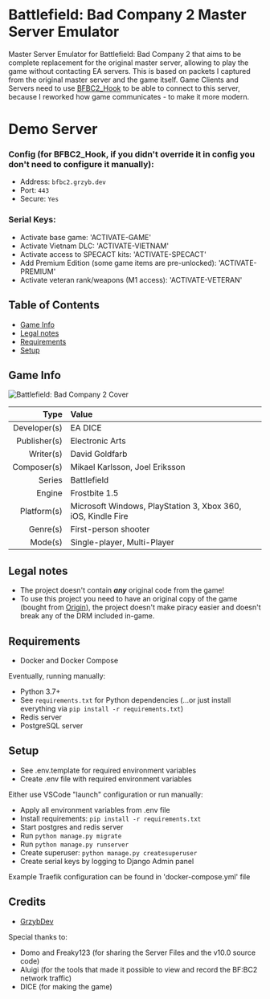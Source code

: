 Battlefield: Bad Company 2 Master Server Emulator
=================================================

Master Server Emulator for Battlefield: Bad Company 2 that aims to be complete replacement for the original master server, allowing to play the game without contacting EA servers.
This is based on packets I captured from the original master server and the game itself. Game Clients and Servers need to use [BFBC2_Hook](https://github.com/GrzybDev/BFBC2_Hook) to be able to connect to this server, because I reworked how game communicates - to make it more modern.

Demo Server
===========

### Config (for BFBC2_Hook, if you didn't override it in config you don't need to configure it manually):
- Address: `bfbc2.grzyb.dev`
- Port: `443`
- Secure: `Yes`

### Serial Keys:
- Activate base game: 'ACTIVATE-GAME'
- Activate Vietnam DLC: 'ACTIVATE-VIETNAM'
- Activate access to SPECACT kits: 'ACTIVATE-SPECACT'
- Add Premium Edition (some game items are pre-unlocked): 'ACTIVATE-PREMIUM'
- Activate veteran rank/weapons (M1 access): 'ACTIVATE-VETERAN'

Table of Contents
-----------------
- [Game Info](#game-info)
- [Legal notes](#legal-notes)
- [Requirements](#requirements)
- [Setup](#setup)

Game Info
---------
![Battlefield: Bad Company 2 Cover](https://upload.wikimedia.org/wikipedia/en/b/b3/Battlefield_Bad_Company_2_cover.jpg "Battlefield: Bad Company 2 Cover")

|         Type | Value                                                        |
|-------------:|:-------------------------------------------------------------|
| Developer(s) | EA DICE                                                      |
| Publisher(s) | Electronic Arts                                              |
|    Writer(s) | David Goldfarb                                               |
|  Composer(s) | Mikael Karlsson, Joel Eriksson                               |
|       Series | Battlefield                                                  |
|       Engine | Frostbite 1.5                                                |
|  Platform(s) | Microsoft Windows, PlayStation 3, Xbox 360, iOS, Kindle Fire |
|     Genre(s) | First-person shooter                                         |
|      Mode(s) | Single-player, Multi-Player                                  |

Legal notes
-----------

- The project doesn't contain ***any*** original code from the game!
- To use this project you need to have an original copy of the game (bought from [Origin](https://www.ea.com/games/battlefield/battlefield-bad-company-2)), the project doesn't make piracy easier and doesn't break any of the DRM included in-game.

Requirements
------------

- Docker and Docker Compose

Eventually, running manually:

- Python 3.7+
- See `requirements.txt` for Python dependencies (...or just install everything via `pip install -r requirements.txt`)
- Redis server
- PostgreSQL server

Setup
-----

- See .env.template for required environment variables
- Create .env file with required environment variables

Either use VSCode "launch" configuration or run manually:

- Apply all environment variables from .env file
- Install requirements: `pip install -r requirements.txt`
- Start postgres and redis server
- Run `python manage.py migrate`
- Run `python manage.py runserver`
- Create superuser: `python manage.py createsuperuser`
- Create serial keys by logging to Django Admin panel

Example Traefik configuration can be found in 'docker-compose.yml' file

Credits
-------

- [GrzybDev](https://grzyb.dev)

Special thanks to:
- Domo and Freaky123 (for sharing the Server Files and the v10.0 source code)
- Aluigi (for the tools that made it possible to view and record the BF:BC2 network traffic)
- DICE (for making the game)
